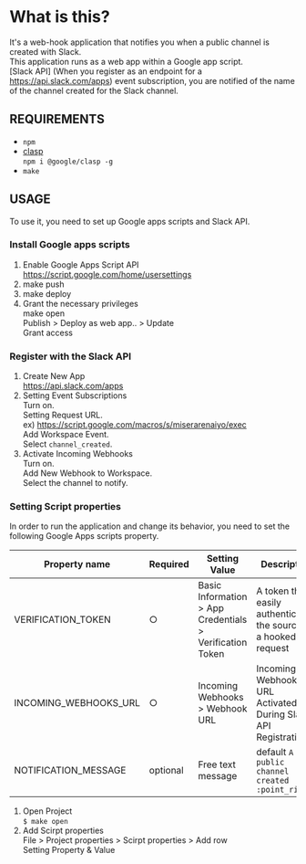 What is this?
==============================

 It's a web-hook application that notifies you when a public channel is created with Slack.  
 This application runs as a web app within a Google app script.  
 [Slack API] (When you register as an endpoint for a https://api.slack.com/apps) event subscription, you are notified of the name of the channel created for the Slack channel.

REQUIREMENTS
--------------------
- `npm`
- [clasp](https://github.com/google/clasp)  
`npm i @google/clasp -g`
- `make`

USAGE
--------------------

To use it, you need to set up Google apps scripts and Slack API.

### Install Google apps scripts

1. Enable Google Apps Script API  
https://script.google.com/home/usersettings
2. make push  
3. make deploy  
4. Grant the necessary privileges  
make open  
Publish > Deploy as web app.. > Update  
Grant access

### Register with the Slack API

1. Create New App  
https://api.slack.com/apps
2. Setting Event Subscriptions  
Turn on.  
Setting Request URL.  
ex) https://script.google.com/macros/s/miserarenaiyo/exec  
Add Workspace Event.   
Select `channel_created`.
3. Activate Incoming Webhooks  
Turn on.  
Add New Webhook to Workspace.  
Select the channel to notify.

### Setting Script properties

In order to run the application and change its behavior, you need to set the following Google Apps scripts property.

|Property name|Required|Setting Value|Description|
|--|--|--|--|
|VERIFICATION_TOKEN|○|Basic Information > App Credentials > Verification Token|A token that easily authenticates the source of a hooked request|
|INCOMING_WEBHOOKS_URL|○|Incoming Webhooks > Webhook URL|Incoming Webhooks URL Activated During Slack API Registration|
|NOTIFICATION_MESSAGE|optional|Free text message|default `A public channel created :point_right: `|

1. Open Project  
`$ make open`
2. Add Scirpt properties  
File > Project properties > Scirpt properties > Add row  
Setting Property & Value
